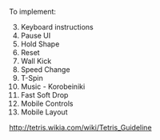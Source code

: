 
To implement:

3. Keyboard instructions
4. Pause UI
6. Hold Shape
7. Reset
8. Wall Kick
9. Speed Change
10. T-Spin
11. Music - Korobeiniki
12. Fast Soft Drop
13. Mobile Controls
14. Mobile Layout

http://tetris.wikia.com/wiki/Tetris_Guideline

